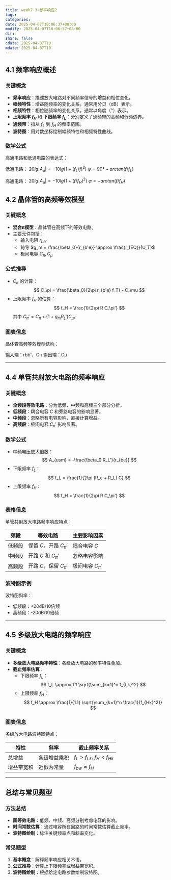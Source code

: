 ```yaml
---
title: week7-3-频率响应2
tags: 
categories: 
date: 2025-04-07T10:06:37+08:00
modify: 2025-04-07T10:06:37+08:00
dir: 
share: false
cdate: 2025-04-07T10
mdate: 2025-04-07T10
---
```


## 4.1 频率响应概述
### 关键概念
- **频率响应**：描述放大电路对不同频率信号的增益和相位变化。
- **幅频特性**：增益随频率的变化关系，通常用分贝（dB）表示。
- **相频特性**：相位随频率的变化关系，通常以角度（°）表示。
- **上限频率 $f_H$** 和 **下限频率 $f_L$**：分别定义了通频带的高频和低频边界。
- **通频带**：指从 $f_L$ 到 $f_H$ 的频率范围。
- **波特图**：用对数坐标绘制幅频特性和相频特性曲线。

### 数学公式
高通电路和低通电路的表达式：

低通电路：
$20lg |A_u| = -10lg(1 + (f_L / f)^2)$
$φ = 90° - arctan(f / f_L)$

高通电路：
$20lg |A_u| = -10lg(1 + (f / f_H)^2)$
$φ = -arctan(f / f_H)$



## 4.2 晶体管的高频等效模型
### 关键概念
- **混合π模型**：晶体管在高频下的等效电路。
- 主要元件包括：
  - 输入电阻 $r_{bb'}$
  - 跨导 $g_m = \frac{\beta_0}{r_{b'e}} \approx \frac{I_{EQ}}{U_T}$
  - 极间电容 $C_\pi, C_\mu$

### 公式推导
- $C_\pi$ 的计算：
  $$
  C_\pi = \frac{\beta_0}{2\pi r_{b'e} f_T} - C_\mu
  $$
- 上限频率 $f_H$ 的估算：
  $$
  f_H = \frac{1}{2\pi R C_\pi'}
  $$
  其中 $C_\pi' = C_\pi + (1 + g_m R_L') C_\mu$。

### 图表信息
晶体管高频等效模型结构：

输入端：rbb'、Cπ
输出端：Cμ


---

## 4.4 单管共射放大电路的频率响应
### 关键概念
- **全频段等效电路**：分为低频、中频和高频三个部分分析。
- **低频段**：耦合电容 $C$ 和旁路电容的影响显著。
- **中频段**：忽略所有电容影响，直接计算增益。
- **高频段**：极间电容 $C_\pi'$ 影响显著。

### 数学公式
- 中频电压放大倍数：
  $$
  A_{usm} = -\frac{\beta_0 R_L'}{r_{be}}
  $$
- 下限频率 $f_L$：
  $$
  f_L = \frac{1}{2\pi (R_c + R_L) C}
  $$
- 上限频率 $f_H$：
  $$
  f_H = \frac{1}{2\pi R C_\pi'}
  $$

### 表格信息
单管共射放大电路频率响应特点：

| 频段        | 等效电路                     | 主要影响因素         |
|-------------|------------------------------|----------------------|
| 低频段      | 保留 $C$，开路 $C_\pi'$     | 耦合电容 $C$         |
| 中频段      | 开路 $C$ 和 $C_\pi'$        | 忽略电容影响         |
| 高频段      | 开路 $C$，保留 $C_\pi'$     | 极间电容 $C_\pi'$    |

### 波特图示例
波特图斜率：
- 低频段：+20dB/10倍频
- 高频段：-20dB/10倍频

---

## 4.5 多级放大电路的频率响应
### 关键概念
- **多级放大电路频率特性**：各级放大电路的频率特性叠加。
- **截止频率估算**：
  - 下限频率 $f_L$：
    $$
    f_L \approx 1.1 \sqrt{\sum_{k=1}^n f_{Lk}^2}
    $$
  - 上限频率 $f_H$：
    $$
    f_H \approx \frac{1}{1.1} \sqrt{\sum_{k=1}^n \frac{1}{f_{Hk}^2}}
    $$

### 图表信息
多级放大电路波特图特点：

| 特性           | 斜率               | 截止频率关系       |
|----------------|--------------------|--------------------|
| 总增益         | 各级增益乘积       | $f_L > f_{Lk}$, $f_H < f_{Hk}$ |
| 增益带宽积     | 近似为常量         | $f_{bw} \approx f_H$ |

---

## 总结与常见题型
### 方法总结
- **画等效电路**：低频、中频、高频分别考虑电容的影响。
- **时间常数估算**：通过电容所在回路的时间常数估算截止频率。
- **波特图绘制**：标注关键频率点和斜率变化。

### 常见题型
1. **基本概念**：解释频率响应相关术语。
2. **公式推导**：计算上下限频率或增益带宽积。
3. **波特图绘制**：根据给定电路参数绘制波特图。